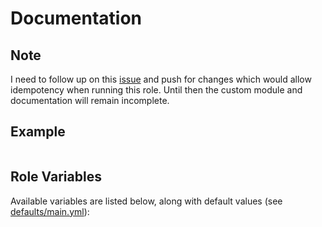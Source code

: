 # Documentation

## Note

I need to follow up on this [issue](https://github.com/Kong/getkong.org/issues/617) and push for changes which
would allow idempotency when running this role. Until then the custom module and documentation will remain incomplete.

## Example

```

```

## Role Variables

Available variables are listed below, along with default values (see [defaults/main.yml](/defaults/main.yml)):

